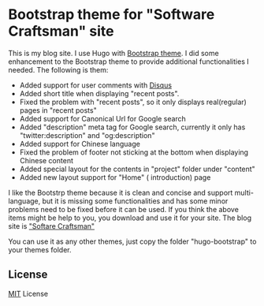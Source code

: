 # Bootstrap theme for "Software Craftsman" site 

This is my blog site. I use Hugo with [Bootstrap theme](https://github.com/Xzya/hugo-bootstrap). I did some enhancement to the Bootstrap theme to provide additional functionalities I needed. The following is them: 

* Added support for user comments with [Disqus](https://disqus.com/)
* Added short title when displaying "recent posts".
* Fixed the problem with "recent posts", so it only displays real(regular) pages in "recent posts"
* Added support for Canonical Url for Google search
* Added "description" meta tag for Google search, currently it only has "twitter:description" and "og:description"
* Added support for Chinese language
* Fixed the problem of footer not sticking at the bottom when displaying Chinese content
* Added special layout for the contents in "project" folder under "content"
* Added new layout support for "Home" ( introduction) page 

I like the Bootstrp theme because it is clean and concise and support multi-language, but it is missing some functionalities and 
has some minor problems need to be fixed before it can be used. If you think the above items might be help to you, 
you download and use it for your site. The blog site is ["Softare Craftsman"](https://jfeng45.github.io/en/)

You can use it as any other themes, just copy the folder "hugo-bootstrap" to your themes folder.

## License

[MIT](LICENSE.txt) License


